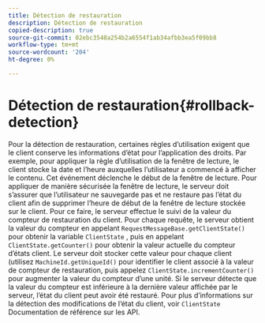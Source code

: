 ```yaml
---
title: Détection de restauration
description: Détection de restauration
copied-description: true
source-git-commit: 02ebc3548a254b2a6554f1ab34afbb3ea5f09bb8
workflow-type: tm+mt
source-wordcount: '204'
ht-degree: 0%

---
```


# Détection de restauration{#rollback-detection}

Pour la détection de restauration, certaines règles d’utilisation exigent que le client conserve les informations d’état pour l’application des droits. Par exemple, pour appliquer la règle d’utilisation de la fenêtre de lecture, le client stocke la date et l’heure auxquelles l’utilisateur a commencé à afficher le contenu. Cet événement déclenche le début de la fenêtre de lecture. Pour appliquer de manière sécurisée la fenêtre de lecture, le serveur doit s’assurer que l’utilisateur ne sauvegarde pas et ne restaure pas l’état du client afin de supprimer l’heure de début de la fenêtre de lecture stockée sur le client. Pour ce faire, le serveur effectue le suivi de la valeur du compteur de restauration du client. Pour chaque requête, le serveur obtient la valeur du compteur en appelant `RequestMessageBase.getClientState()` pour obtenir la variable `ClientState` , puis en appelant `ClientState.getCounter()` pour obtenir la valeur actuelle du compteur d’états client. Le serveur doit stocker cette valeur pour chaque client (utilisez `MachineId.getUniqueId()` pour identifier le client associé à la valeur de compteur de restauration, puis appelez `ClientState.incrementCounter()` pour augmenter la valeur du compteur d’une unité. Si le serveur détecte que la valeur du compteur est inférieure à la dernière valeur affichée par le serveur, l’état du client peut avoir été restauré. Pour plus d’informations sur la détection des modifications de l’état du client, voir `ClientState` Documentation de référence sur les API.
